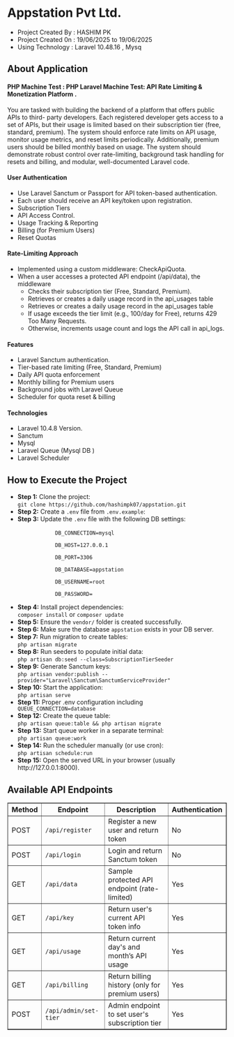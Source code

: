 # Appstation Pvt Ltd.
<ul>
    <li>Project Created By  : HASHIM PK  </li>
    <li>Project Created 0n  : 19/06/2025 to 19/06/2025 </li>
    <li>Using Technology    : Laravel 10.48.16 , Mysq  </li>
</ul>


<h2 style="font-weight: bold";>About Application</h2>
 <h4>PHP Machine Test : PHP Laravel Machine Test: API Rate Limiting &amp;
Monetization Platform . </h4> <p>You are tasked with building the backend of a platform that offers public APIs to third-
party developers. Each registered developer gets access to a set of APIs, but their
usage is limited based on their subscription tier (free, standard, premium). The system
should enforce rate limits on API usage, monitor usage metrics, and reset limits
periodically. Additionally, premium users should be billed monthly based on usage.
The system should demonstrate robust control over rate-limiting, background task
handling for resets and billing, and modular, well-documented Laravel code.</p>

<h4>User Authentication</h4>
<ul> 
<li>Use Laravel Sanctum or Passport for API token-based authentication.</li>
<li>Each user should receive an API key/token upon registration.</li>
<li>Subscription Tiers</li>
<li>API Access Control.</li>
<li>Usage Tracking &amp; Reporting</li>
<li>Billing (for Premium Users)</li>
<li>Reset Quotas</li>
</ul>
<h4>Rate-Limiting Approach</h4>
<ul>
  <li>Implemented using a custom middleware: CheckApiQuota.</li>
  <li>When a user accesses a protected API endpoint (/api/data), the middleware
    <ul>
      <li>Checks their subscription tier (Free, Standard, Premium). </li>
      <li>Retrieves or creates a daily usage record in the api_usages table</li>
      <li>Retrieves or creates a daily usage record in the api_usages table</li>
      <li>If usage exceeds the tier limit (e.g., 100/day for Free), returns 429 Too Many Requests.</li>
      <li>Otherwise, increments usage count and logs the API call in api_logs.</li>
    </ul>
  </li>
</ul>
<h4>Features</h4>
<ul>
  <li>Laravel Sanctum authentication.</li>
  <li>Tier-based rate limiting (Free, Standard, Premium)</li>
  <li>Daily API quota enforcement</li>
  <li> Monthly billing for Premium users</li>
  <li> Background jobs with Laravel Queue</li>
  <li>Scheduler for quota reset & billing </li>
</ul>

<h4>Technologies</h4>
<ul>
  <li>Laravel 10.4.8 Version.</li>
  <li>Sanctum </li>
  <li>Mysql</li>
  <li> Laravel Queue (Mysql DB ) </li>
  <li> Laravel Scheduler </li>
</ul>

<h2 style="font-weight: bold;">How to Execute the Project</h2>
<ul>
    <li><strong>Step 1:</strong> Clone the project:<br><code>git clone https://github.com/hashimpk07/appstation.git</code></li>
    <li><strong>Step 2:</strong> Create a <code>.env</code> file from <code>.env.example</code>:</li>
    <li><strong>Step 3:</strong> Update the <code>.env</code> file with the following DB settings:<br>
        <code>
            DB_CONNECTION=mysql<br>
            DB_HOST=127.0.0.1<br>
            DB_PORT=3306<br>
            DB_DATABASE=appstation<br>
            DB_USERNAME=root<br>
            DB_PASSWORD=
        </code>
    </li>
    <li><strong>Step 4:</strong> Install project dependencies:<br><code>composer install</code> or <code>composer update</code></li>
    <li><strong>Step 5:</strong> Ensure the <code>vendor/</code> folder is created successfully.</li>
    <li><strong>Step 6:</strong> Make sure the database <code>appstation</code> exists in your DB server.</li>
    <li><strong>Step 7:</strong> Run migration to create tables:<br><code>php artisan migrate</code></li>
    <li><strong>Step 8:</strong> Run seeders to populate initial data:<br><code>php artisan db:seed --class=SubscriptionTierSeeder</code></li>
    <li><strong>Step 9:</strong> Generate Sanctum keys:<br><code>php artisan vendor:publish --provider="Laravel\Sanctum\SanctumServiceProvider"</code></li>
    <li><strong>Step 10:</strong> Start the application:<br><code>php artisan serve</code></li>
    <li><strong>Step 11:</strong> Proper .env configuration including <code>  QUEUE_CONNECTION=database</code></li>
    <li><strong>Step 12:</strong> Create the queue table:<br><code>php artisan queue:table && php artisan migrate</code></li>
    <li><strong>Step 13:</strong> Start queue worker in a separate terminal:<br><code>php artisan queue:work</code></li>
    <li><strong>Step 14:</strong> Run the scheduler manually (or use cron):<br><code>php artisan schedule:run</code></li>
    <li><strong>Step 15:</strong> Open the served URL in your browser (usually http://127.0.0.1:8000).</li>
</ul>


<h2 style="font-weight: bold;">Available API Endpoints</h2>
<table border="1" cellpadding="6" cellspacing="0">
  <thead>
    <tr>
      <th>Method</th>
      <th>Endpoint</th>
      <th>Description</th>
      <th>Authentication</th>
    </tr>
  </thead>
  <tbody>
    <tr>
      <td>POST</td>
      <td><code>/api/register</code></td>
      <td>Register a new user and return token</td>
      <td>No</td>
    </tr>
    <tr>
      <td>POST</td>
      <td><code>/api/login</code></td>
      <td>Login and return Sanctum token</td>
      <td>No</td>
    </tr>
    <tr>
      <td>GET</td>
      <td><code>/api/data</code></td>
      <td>Sample protected API endpoint (rate-limited)</td>
      <td>Yes</td>
    </tr>
    <tr>
      <td>GET</td>
      <td><code>/api/key</code></td>
      <td>Return user's current API token info</td>
      <td>Yes</td>
    </tr>
    <tr>
      <td>GET</td>
      <td><code>/api/usage</code></td>
      <td>Return current day's and month’s API usage</td>
      <td>Yes</td>
    </tr>
    <tr>
      <td>GET</td>
      <td><code>/api/billing</code></td>
      <td>Return billing history (only for premium users)</td>
      <td>Yes</td>
    </tr>
    <tr>
      <td>POST</td>
      <td><code>/api/admin/set-tier</code></td>
      <td>Admin endpoint to set user's subscription tier</td>
      <td>Yes </td>
    </tr>
  </tbody>
</table>
   
